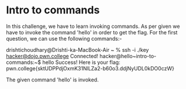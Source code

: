 # Intro to commands

In this challenge, we have to learn invoking commands. As per given we have to invoke the command 'hello' in order to get the flag. For the first question, we can use the following commands:- 

drishtichoudhary@Drishti-ka-MacBook-Air ~ % ssh -i ./key hacker@dojo.pwn.college
Connected!
hacker@hello~intro-to-commands:~$ hello
Success! Here is your flag:
pwn.college{sktUDPPdjOxmK31NlLZa2-b60o3.ddjNyUDL0kDO0czW}

The given command 'hello' is invoked.
